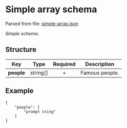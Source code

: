 # __Simple array schema__
Parsed from file: [simple-array.json](https://github.com/McCastles/JMC/blob/master/examples/simple/simple-array.json)

_Simple schema._
## __Structure__

|Key|Type|Required|Description|
|-|:-:|:-:|-|
|__people__|string[]|+|Famous people.|
## __Example__
```
{
	"people": [
		"prompt sting"
	]
}
```